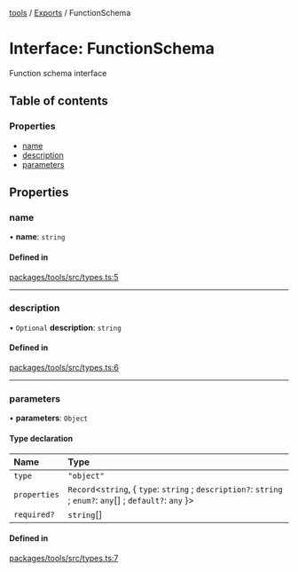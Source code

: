 <!-- 
 ⚠️  AUTO-GENERATED FILE - DO NOT EDIT MANUALLY
 This file is automatically generated by scripts/docs-generator.js
 To make changes, edit the source TypeScript files or update the generator script
-->

[tools](../../) / [Exports](../modules) / FunctionSchema

# Interface: FunctionSchema

Function schema interface

## Table of contents

### Properties

- [name](FunctionSchema#name)
- [description](FunctionSchema#description)
- [parameters](FunctionSchema#parameters)

## Properties

### name

• **name**: `string`

#### Defined in

[packages/tools/src/types.ts:5](https://github.com/woojubb/robota/blob/99dadbf06916eba8bc2a112b20eb18f9ab438c3e/packages/tools/src/types.ts#L5)

___

### description

• `Optional` **description**: `string`

#### Defined in

[packages/tools/src/types.ts:6](https://github.com/woojubb/robota/blob/99dadbf06916eba8bc2a112b20eb18f9ab438c3e/packages/tools/src/types.ts#L6)

___

### parameters

• **parameters**: `Object`

#### Type declaration

| Name | Type |
| :------ | :------ |
| `type` | ``"object"`` |
| `properties` | `Record`\<`string`, \{ `type`: `string` ; `description?`: `string` ; `enum?`: `any`[] ; `default?`: `any`  }\> |
| `required?` | `string`[] |

#### Defined in

[packages/tools/src/types.ts:7](https://github.com/woojubb/robota/blob/99dadbf06916eba8bc2a112b20eb18f9ab438c3e/packages/tools/src/types.ts#L7)
